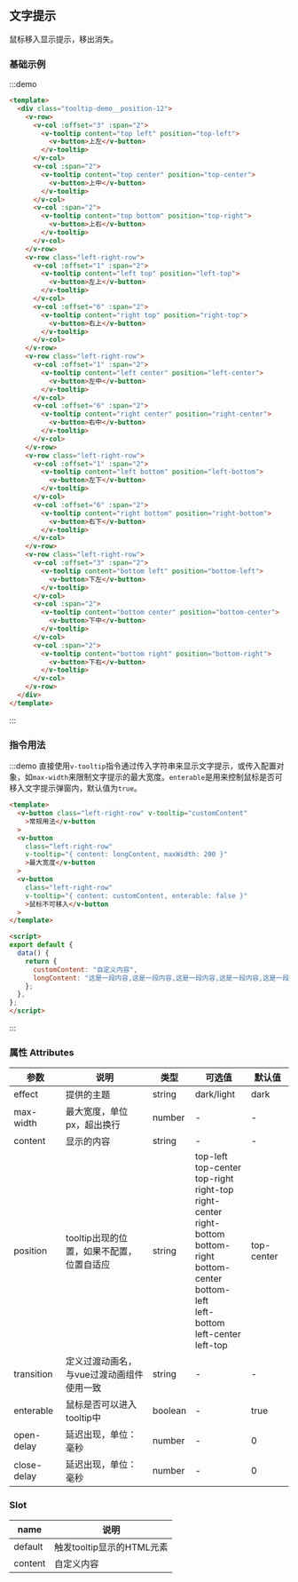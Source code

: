 ## 文字提示

鼠标移入显示提示，移出消失。

### 基础示例

:::demo

```html
<template>
  <div class="tooltip-demo__position-12">
    <v-row>
      <v-col :offset="3" :span="2">
        <v-tooltip content="top left" position="top-left">
          <v-button>上左</v-button>
        </v-tooltip>
      </v-col>
      <v-col :span="2">
        <v-tooltip content="top center" position="top-center">
          <v-button>上中</v-button>
        </v-tooltip>
      </v-col>
      <v-col :span="2">
        <v-tooltip content="top bottom" position="top-right">
          <v-button>上右</v-button>
        </v-tooltip>
      </v-col>
    </v-row>
    <v-row class="left-right-row">
      <v-col :offset="1" :span="2">
        <v-tooltip content="left top" position="left-top">
          <v-button>左上</v-button>
        </v-tooltip>
      </v-col>
      <v-col :offset="6" :span="2">
        <v-tooltip content="right top" position="right-top">
          <v-button>右上</v-button>
        </v-tooltip>
      </v-col>
    </v-row>
    <v-row class="left-right-row">
      <v-col :offset="1" :span="2">
        <v-tooltip content="left center" position="left-center">
          <v-button>左中</v-button>
        </v-tooltip>
      </v-col>
      <v-col :offset="6" :span="2">
        <v-tooltip content="right center" position="right-center">
          <v-button>右中</v-button>
        </v-tooltip>
      </v-col>
    </v-row>
    <v-row class="left-right-row">
      <v-col :offset="1" :span="2">
        <v-tooltip content="left bottom" position="left-bottom">
          <v-button>左下</v-button>
        </v-tooltip>
      </v-col>
      <v-col :offset="6" :span="2">
        <v-tooltip content="right bottom" position="right-bottom">
          <v-button>右下</v-button>
        </v-tooltip>
      </v-col>
    </v-row>
    <v-row class="left-right-row">
      <v-col :offset="3" :span="2">
        <v-tooltip content="bottom left" position="bottom-left">
          <v-button>下左</v-button>
        </v-tooltip>
      </v-col>
      <v-col :span="2">
        <v-tooltip content="bottom center" position="bottom-center">
          <v-button>下中</v-button>
        </v-tooltip>
      </v-col>
      <v-col :span="2">
        <v-tooltip content="bottom right" position="bottom-right">
          <v-button>下右</v-button>
        </v-tooltip>
      </v-col>
    </v-row>
  </div>
</template>
```

:::


### 指令用法

:::demo 直接使用`v-tooltip`指令通过传入字符串来显示文字提示，或传入配置对象，如`max-width`来限制文字提示的最大宽度。`enterable`是用来控制鼠标是否可移入文字提示弹窗内，默认值为`true`。

```html
<template>
  <v-button class="left-right-row" v-tooltip="customContent"
    >常规用法</v-button
  >
  <v-button
    class="left-right-row"
    v-tooltip="{ content: longContent, maxWidth: 200 }"
    >最大宽度</v-button
  >
  <v-button
    class="left-right-row"
    v-tooltip="{ content: customContent, enterable: false }"
    >鼠标不可移入</v-button
  >
</template>

<script>
export default {
  data() {
    return {
      customContent: "自定义内容",
      longContent: "这是一段内容,这是一段内容,这是一段内容,这是一段内容,这是一段内容。"
    };
  },
};
</script>
```

:::




### 属性 Attributes

| 参数        | 说明                                      | 类型    | 可选值                                                                                                                                                                                  | 默认值     |
| ----------- | ----------------------------------------- | ------- | --------------------------------------------------------------------------------------------------------------------------------------------------------------------------------------- | ---------- |
| effect      | 提供的主题                                | string  | dark/light                                                                                                                                                                              | dark       |
| max-width   | 最大宽度，单位px，超出换行                | number  | -                                                                                                                                                                                       | -          |
| content     | 显示的内容                                | string  | -                                                                                                                                                                                       | -          |
| position    | tooltip出现的位置，如果不配置，位置自适应 | string  | top-left<br/>top-center<br/> top-right<br/>right-top<br/>right-center<br/>right-bottom<br/>bottom-right<br/> bottom-center<br/>bottom-left<br/>left-bottom<br/>left-center<br/>left-top | top-center |
| transition  | 定义过渡动画名，与vue过渡动画组件使用一致 | string  | -                                                                                                                                                                                       | -          |
| enterable   | 鼠标是否可以进入tooltip中                 | boolean | -                                                                                                                                                                                       | true       |
| open-delay  | 延迟出现，单位：毫秒                      | number  | -                                                                                                                                                                                       | 0          |
| close-delay | 延迟出现，单位：毫秒                      | number  | -                                                                                                                                                                                       | 0          |


### Slot

| name    | 说明                      |
| ------- | ------------------------- |
| default | 触发tooltip显示的HTML元素 |
| content | 自定义内容                |